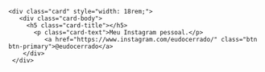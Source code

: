 <html lang="en-US">
  <head>
    <meta charset="UTF-8">
    <!-- Begin Jekyll SEO tag v2.7.1 -->
    <title>eu</title>
    <meta name="generator" content="Jekyll v3.9.0" />
    <meta property="og:title" content="site" />
    <meta property="og:locale" content="en_US" />
    <link rel="canonical" href="https://eudocerrado.github.io/site/" />
    <meta property="og:url" content="https://eudocerrado.github.io/site/" />
    <meta property="og:site_name" content="site" />
    <meta name="twitter:card" content="summary" />
    <meta property="twitter:title" content="site" />
    <script type="application/ld+json">
    {"url":"https://eudocerrado.github.io/site/","@type":"WebSite","headline":"site","name":"site","@context":"https://schema.org"}</script>
    <!-- End Jekyll SEO tag -->

   <meta name="viewport" content="width=device-width, initial-scale=1">
      <link href="https://cdn.jsdelivr.net/npm/bootstrap@5.0.0-beta2/dist/css/bootstrap.min.css" rel="stylesheet" integrity="sha384-BmbxuPwQa2lc/FVzBcNJ7UAyJxM6wuqIj61tLrc4wSX0szH/Ev+nYRRuWlolflfl" crossorigin="anonymous">
    <script src="https://cdn.jsdelivr.net/npm/bootstrap@5.0.0-beta2/dist/js/bootstrap.bundle.min.js" integrity="sha384-b5kHyXgcpbZJO/tY9Ul7kGkf1S0CWuKcCD38l8YkeH8z8QjE0GmW1gYU5S9FOnJ0" crossorigin="anonymous"></script>
   <link rel="stylesheet" type="text/css" href="style.css" />
   
 </head>
  
  <body>  
  
  
    <div class="card" style="width: 18rem;">
       <div class="card-body">
         <h5 class="card-title"></h5>
           <p class="card-text">Meu Instagram pessoal.</p>
              <a href="https://www.instagram.com/eudocerrado/" class="btn btn-primary">@eudocerrado</a>
        </div>
     </div>
  
  
  </body>


  <footer class="site-footer">
   
   
  </footer>
    

    
 
</html>
